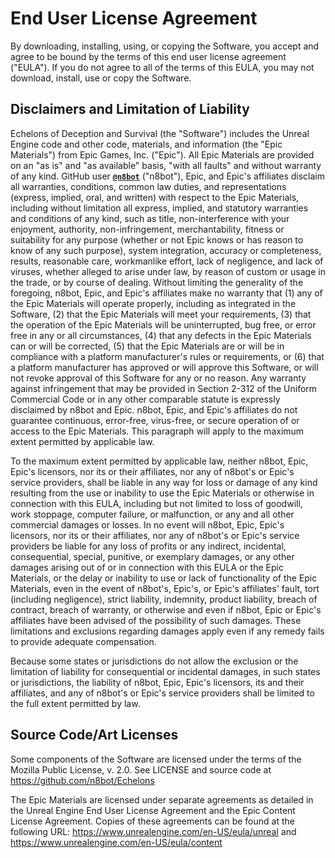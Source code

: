 # End User License Agreement

By downloading, installing, using, or copying the Software, you accept and agree to be bound by the terms of this end user license agreement ("EULA"). If you do not agree to all of the terms of this EULA, you may not download, install, use or copy the Software.


## Disclaimers and Limitation of Liability

Echelons of Deception and Survival (the "Software") includes the Unreal Engine code and other code, materials, and information (the "Epic Materials") from Epic Games, Inc. ("Epic").  All Epic Materials are provided on an "as is" and "as available" basis, "with all faults" and without warranty of any kind.  GitHub user [**`@n8bot`**](https://github.com/n8bot) ("n8bot"), Epic, and Epic's affiliates disclaim all warranties, conditions, common law duties, and representations (express, implied, oral, and written) with respect to the Epic Materials, including without limitation all express, implied, and statutory warranties and conditions of any kind, such as title, non-interference with your enjoyment, authority, non-infringement, merchantability, fitness or suitability for any purpose (whether or not Epic knows or has reason to know of any such purpose), system integration, accuracy or completeness, results, reasonable care, workmanlike effort, lack of negligence, and lack of viruses, whether alleged to arise under law, by reason of custom or usage in the trade, or by course of dealing.  Without limiting the generality of the foregoing, n8bot, Epic, and Epic's affiliates make no warranty that (1) any of the Epic Materials will operate properly, including as integrated in the Software, (2) that the Epic Materials will meet your requirements, (3) that the operation of the Epic Materials will be uninterrupted, bug free, or error free in any or all circumstances, (4) that any defects in the Epic Materials can or will be corrected, (5) that the Epic Materials are or will be in compliance with a platform manufacturer's rules or requirements, or (6) that a platform manufacturer has approved or will approve this Software, or will not revoke approval of this Software for any or no reason.  Any warranty against infringement that may be provided in Section 2-312 of the Uniform Commercial Code or in any other comparable statute is expressly disclaimed by n8bot and Epic.  n8bot, Epic, and Epic's affiliates do not guarantee continuous, error-free, virus-free, or secure operation of or access to the Epic Materials.  This paragraph will apply to the maximum extent permitted by applicable law. 

To the maximum extent permitted by applicable law, neither n8bot, Epic, Epic's licensors, nor its or their affiliates, nor any of n8bot's or Epic's service providers, shall be liable in any way for loss or damage of any kind resulting from the use or inability to use the Epic Materials or otherwise in connection with this EULA, including but not limited to loss of goodwill, work stoppage, computer failure, or malfunction, or any and all other commercial damages or losses.  In no event will n8bot, Epic, Epic's licensors, nor its or their affiliates, nor any of n8bot's or Epic's service providers be liable for any loss of profits or any indirect, incidental, consequential, special, punitive, or exemplary damages, or any other damages arising out of or in connection with this EULA or the Epic Materials, or the delay or inability to use or lack of functionality of the Epic Materials, even in the event of n8bot's, Epic's, or Epic's affiliates' fault, tort (including negligence), strict liability, indemnity, product liability, breach of contract, breach of warranty, or otherwise and even if n8bot, Epic or Epic's affiliates have been advised of the possibility of such damages.  These limitations and exclusions regarding damages apply even if any remedy fails to provide adequate compensation.

Because some states or jurisdictions do not allow the exclusion or the limitation of liability for consequential or incidental damages, in such states or jurisdictions, the liability of n8bot, Epic, Epic's licensors, its and their affiliates, and any of n8bot's or Epic's service providers shall be limited to the full extent permitted by law.


## Source Code/Art Licenses

Some components of the Software are licensed under the terms of the Mozilla Public License, v. 2.0. See LICENSE and source code at https://github.com/n8bot/Echelons

The Epic Materials are licensed under separate agreements as detailed in the Unreal Engine End User License Agreement and the Epic Content License Agreement. Copies of these agreements can be found at the following URL: https://www.unrealengine.com/en-US/eula/unreal and https://www.unrealengine.com/en-US/eula/content

